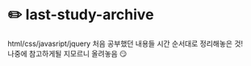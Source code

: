 # :pencil2: last-study-archive
html/css/javasript/jquery 처음 공부했던 내용들 시간 순서대로 정리해놓은 것!  
나중에 참고하게될 지모르니 올려놓음 :smirk:
